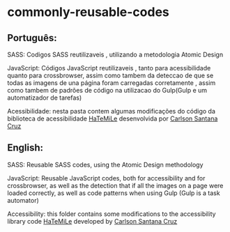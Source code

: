 # commonly-reusable-codes

## Português:

SASS: Codigos SASS reutilizaveis , utilizando a metodologia Atomic Design 

JavaScript: Códigos JavaScript reutilizaveis , tanto para acessibilidade quanto para crossbrowser, assim como tambem da deteccao de que se todas as imagens de una página foram carregadas corretamente , assim como tambem de padrões de código na utilizacao do Gulp(Gulp e um automatizador de tarefas)

Acessibilidade: nesta pasta contem algumas modificações do código da biblioteca de acessibilidade [HaTeMiLe](https://github.com/hatemile/hatemile-for-javascript) desenvolvida por [Carlson Santana Cruz](https://github.com/carlsonsantana)


## English:

SASS: Reusable SASS codes, using the Atomic Design methodology

JavaScript: Reusable JavaScript codes, both for accessibility and for crossbrowser, as well as the detection that if all the images on a page were loaded correctly, as well as code patterns when using Gulp (Gulp is a task automator)

Accessibility: this folder contains some modifications to the accessibility library code [HaTeMiLe](https://github.com/hatemile/hatemile-for-javascript) developed by [Carlson Santana Cruz](https://github.com/carlsonsantana)

